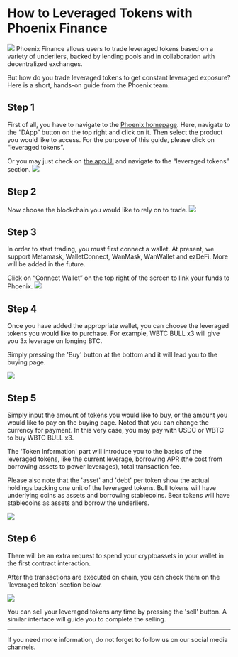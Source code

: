 # How to Leveraged Tokens with Phoenix Finance

![](https://z3.ax1x.com/2021/09/01/h0eRLn.png)
Phoenix Finance allows users to trade leveraged tokens based on a variety of underliers, backed by lending pools and in collaboration with decentralized exchanges.

But how do you trade leveraged tokens to get constant leveraged exposure? Here is a short, hands-on guide from the Phoenix team.

## Step 1

First of all, you have to navigate to the [Phoenix homepage](phx.finance). Here, navigate to the “DApp” button on the top right and click on it. Then select the product you would like to access. For the purpose of this guide, please click on “leveraged tokens”.

Or you may just check on [the app UI](app.phx.finance) and navigate to the “leveraged tokens” section.
![](https://miro.medium.com/max/849/0*kJa7POAcY-fxRrGT)

## Step 2

Now choose the blockchain you would like to rely on to trade.
![](https://z3.ax1x.com/2021/08/28/h3A1KA.png)

## Step 3

In order to start trading, you must first connect a wallet. At present, we support Metamask, WalletConnect, WanMask, WanWallet and ezDeFi. More will be added in the future.

Click on “Connect Wallet” on the top right of the screen to link your funds to Phoenix.
![](https://z3.ax1x.com/2021/08/28/h3Aa8g.png)

## Step 4

Once you have added the appropriate wallet, you can choose the leveraged tokens you would like to purchase. For example, WBTC BULL x3 will give you 3x leverage on longing BTC.

Simply pressing the 'Buy' button at the bottom and it will lead you to the buying page.

![](https://z3.ax1x.com/2021/08/25/hEprW9.png)

## Step 5

Simply input the amount of tokens you would like to buy, or the amount you would like to pay on the buying page. Noted that you can change the currency for payment. In this very case, you may pay with USDC or WBTC to buy WBTC BULL x3.

The 'Token Information' part will introduce you to the basics of the leveraged tokens, like the current leverage, borrowing APR (the cost from borrowing assets to power leverages), total transaction fee.

Please also note that the 'asset' and 'debt' per token show the actual holdings backing one unit of the leveraged tokens. Bull tokens will have underlying coins as assets and borrowing stablecoins. Bear tokens will have stablecoins as assets and borrow the underliers.

![](https://z3.ax1x.com/2021/08/25/hEpszR.png)

## Step 6

There will be an extra request to spend your cryptoassets in your wallet in the first contract interaction.

After the transactions are executed on chain, you can check them on the 'leveraged token' section below.

![](https://z3.ax1x.com/2021/08/25/hEp6Q1.png)

You can sell your leveraged tokens any time by pressing the 'sell' button. A similar interface will guide you to complete the selling.

----------

If you need more information, do not forget to follow us on our social media channels.


